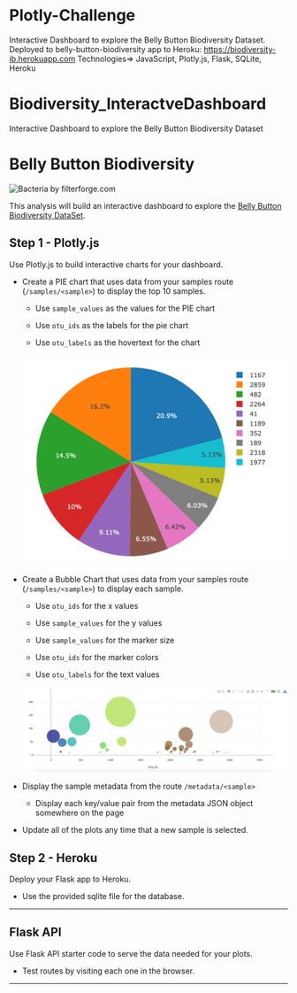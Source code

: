 # Plotly-Challenge

 Interactive Dashboard to explore the Belly Button Biodiversity Dataset. 
 Deployed to belly-button-biodiversity app to Heroku: https://biodiversity-ib.herokuapp.com
 Technologies=> JavaScript, Plotly.js, Flask, SQLite, Heroku

# Biodiversity_InteractveDashboard
Interactive Dashboard to explore the Belly Button Biodiversity Dataset

# Belly Button Biodiversity

![Bacteria by filterforge.com](Images/bacteria_by_filterforgedotcom.jpg)

This analysis will build an interactive dashboard to explore the [Belly Button Biodiversity DataSet](http://robdunnlab.com/projects/belly-button-biodiversity/).

## Step 1 - Plotly.js

Use Plotly.js to build interactive charts for your dashboard.

* Create a PIE chart that uses data from your samples route (`/samples/<sample>`) to display the top 10 samples.

  * Use `sample_values` as the values for the PIE chart

  * Use `otu_ids` as the labels for the pie chart

  * Use `otu_labels` as the hovertext for the chart

  ![PIE Chart](Images/pie_chart.png)

* Create a Bubble Chart that uses data from your samples route (`/samples/<sample>`) to display each sample.

  * Use `otu_ids` for the x values

  * Use `sample_values` for the y values

  * Use `sample_values` for the marker size

  * Use `otu_ids` for the marker colors

  * Use `otu_labels` for the text values

  ![Bubble Chart](Images/bubble_chart.png)

* Display the sample metadata from the route `/metadata/<sample>`

  * Display each key/value pair from the metadata JSON object somewhere on the page

* Update all of the plots any time that a new sample is selected.


## Step 2 - Heroku

Deploy your Flask app to Heroku.

* Use the provided sqlite file for the database.

- - -

## Flask API

Use Flask API starter code to serve the data needed for your plots.

* Test routes by visiting each one in the browser.

- - -
